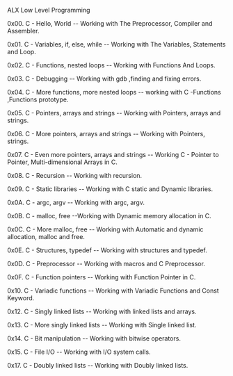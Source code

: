 ALX  Low Level Programming

0x00. C - Hello, World  -- Working with The Preprocessor, Compiler  and Assembler.

0x01. C - Variables, if, else, while -- Working with The Variables, Statements and Loop.

0x02. C - Functions, nested loops -- Working with Functions And Loops.

0x03. C - Debugging -- Working with gdb ,finding and fixing errors. 

0x04. C - More functions, more nested loops -- working with C -Functions ,Functions prototype.

0x05. C - Pointers, arrays and strings -- Working with Pointers, arrays and strings.

0x06. C - More pointers, arrays and strings -- Working with Pointers, strings.

0x07. C - Even more pointers, arrays and strings -- Working C - Pointer to Pointer, Multi-dimensional Arrays in C.

0x08. C - Recursion -- Working with recursion.

0x09. C - Static libraries -- Working with C static and Dynamic libraries.

0x0A. C - argc, argv -- Working with argc, argv.

0x0B. C - malloc, free --Working with Dynamic memory allocation in C.

0x0C. C - More malloc, free -- Working with Automatic and dynamic allocation, malloc and free.

0x0E. C - Structures, typedef -- Working with structures and typedef.

0x0D. C - Preprocessor -- Working with macros and C Preprocessor.

0x0F. C - Function pointers -- Working with Function Pointer in C.

0x10. C - Variadic functions -- Working with Variadic Functions and Const Keyword.

0x12. C - Singly linked lists -- Working with linked lists and arrays.

0x13. C - More singly linked lists -- Working with Single linked list.

0x14. C - Bit manipulation -- Working with bitwise operators.

0x15. C - File I/O -- Working with  I/O system calls.

0x17. C - Doubly linked lists -- Working with Doubly linked lists.
